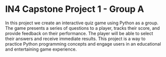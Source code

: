 # IN4 Capstone Project 1 - Group A

In this project we create an interactive quiz game using Python as a group.
The game presents a series of questions to a player, tracks their score, and
provide feedback on their performance. The player will be able to select their
answers and receive immediate results. This project is a way to practice Python
programming concepts and engage users in an educational and entertaining game
experience.
